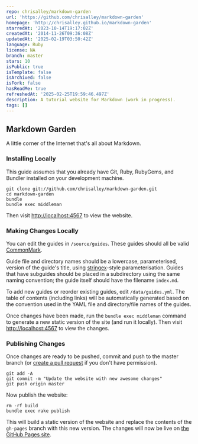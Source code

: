 ```yaml
---
repo: chrisalley/markdown-garden
url: 'https://github.com/chrisalley/markdown-garden'
homepage: 'http://chrisalley.github.io/markdown-garden'
starredAt: '2023-10-14T19:17:02Z'
createdAt: '2014-11-26T09:36:08Z'
updatedAt: '2025-02-19T03:50:42Z'
language: Ruby
license: NA
branch: master
stars: 10
isPublic: true
isTemplate: false
isArchived: false
isFork: false
hasReadMe: true
refreshedAt: '2025-02-25T19:59:46.497Z'
description: A tutorial website for Markdown (work in progress).
tags: []
---
```


## Markdown Garden

A little corner of the Internet that's all about Markdown.

### Installing Locally

This guide assumes that you already have Git, Ruby, RubyGems, and Bundler
installed on your development machine.

```
git clone git://github.com/chrisalley/markdown-garden.git
cd markdown-garden
bundle
bundle exec middleman
```

Then visit <http://localhost:4567> to view the website.

### Making Changes Locally

You can edit the guides in `/source/guides`. These guides should all
be valid [CommonMark][commonmark].

Guide file and directory names should be a lowercase, parameterised, version of
the guide's title, using [stringex][stringex]-style parameterisation. Guides
that have subguides should be placed in a subdirectory using the same naming
convention; the guide itself should have the filename `index.md`.

To add new guides or reorder existing guides, edit `/data/guides.yml`. The
table of contents (including links) will be automatically generated based on the
convention used in the YAML file and directory/file names of the guides.

Once changes have been made, run the `bundle exec middleman` command to generate
a new static version of the site (and run it locally). Then visit
<http://localhost:4567> to view the changes.

### Publishing Changes

Once changes are ready to be pushed, commit and push to the master branch (or
[create a pull request][new-pull-request]
if you don't have permission).

```
git add -A
git commit -m "Update the website with new awesome changes"
git push origin master
```

Now publish the website:

```
rm -rf build
bundle exec rake publish
```

This will build a static version of the website and replace the contents of the
`gh-pages` branch with this new version. The changes will now be live on
[the GitHub Pages site][github-pages].

[commonmark]: http://www.commonmark.org
[stringex]: https://github.com/rsl/stringex
[new-pull-request]: https://github.com/chrisalley/markdown-garden/compare
[github-pages]: https://chrisalley.github.io/markdown-garden
